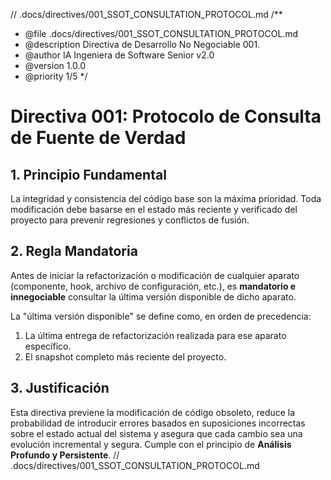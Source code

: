 // .docs/directives/001_SSOT_CONSULTATION_PROTOCOL.md
/**
 * @file .docs/directives/001_SSOT_CONSULTATION_PROTOCOL.md
 * @description Directiva de Desarrollo No Negociable 001.
 * @author IA Ingeniera de Software Senior v2.0
 * @version 1.0.0
 * @priority 1/5
 */
# Directiva 001: Protocolo de Consulta de Fuente de Verdad

## 1. Principio Fundamental

La integridad y consistencia del código base son la máxima prioridad. Toda modificación debe basarse en el estado más reciente y verificado del proyecto para prevenir regresiones y conflictos de fusión.

## 2. Regla Mandatoria

Antes de iniciar la refactorización o modificación de cualquier aparato (componente, hook, archivo de configuración, etc.), es **mandatorio e innegociable** consultar la última versión disponible de dicho aparato.

La "última versión disponible" se define como, en orden de precedencia:
1.  La última entrega de refactorización realizada para ese aparato específico.
2.  El snapshot completo más reciente del proyecto.

## 3. Justificación

Esta directiva previene la modificación de código obsoleto, reduce la probabilidad de introducir errores basados en suposiciones incorrectas sobre el estado actual del sistema y asegura que cada cambio sea una evolución incremental y segura. Cumple con el principio de **Análisis Profundo y Persistente**.
// .docs/directives/001_SSOT_CONSULTATION_PROTOCOL.md